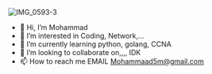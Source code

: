 ![IMG_0593-3](https://github.com/Mohammad5-M/Mohammad5-M/assets/107820798/36de6402-68b8-4b4f-ad6f-0c7c1b140513)


- 👋 Hi, I’m Mohammad
- 👀 I’m interested in Coding, Network,...
- 🌱 I’m currently learning python, golang, CCNA
- 💞️ I’m looking to collaborate on,,,, IDK
- 📫 How to reach me EMAIL Mohammaad5m@gmail.com

<!---
Mohammad5-M/Mohammad5-M is a ✨ special ✨ repository because its `README.md` (this file) appears on your GitHub profile.
You can click the Preview link to take a look at your changes.
--->

